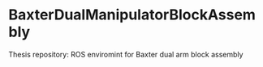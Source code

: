 # BaxterDualManipulatorBlockAssembly
 Thesis repository: ROS enviromint for Baxter dual arm block assembly
